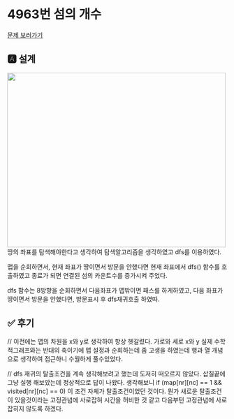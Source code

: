 # 4963번 섬의 개수
[문제 보러가기](https://www.acmicpc.net/problem/4963)

## 🅰 설계
<img src="https://user-images.githubusercontent.com/69133236/105863175-f2522380-6033-11eb-891b-e8fe91d4b9e2.jpg"  width="500" height="400">
땅의 좌표를 탐색해야한다고 생각하여 탐색알고리즘을 생각하였고 dfs를 이용하였다.

맵을 순회하면서, 현재 좌표가 땅이면서 방문을 안했다면 현재 좌표에서 dfs() 함수를 호출하였고 종료가 되면 연결된 섬의 카운트수를 증가시켜 주었다.


dfs 함수는 8방향을 순회하면서 다음좌표가 맵밖이면 패스를 하게하였고,
다음 좌표가 땅이면서 방문을 안했다면, 방문표시 후 dfs재귀호출 하였따.


## ✅ 후기
// 이전에는 맵의 차원을 x와 y로 생각하여 항상 헷갈렸다. 가로와 세로 x와 y 실제 수학적그래프와는 반대의 축이기에 맵 설정과 순회하는데 좀 고생을 하였는데 행과 열 개념으로 생각하여 접근하니 수월하게 풀수있었다.

// dfs 재귀의 탈출조건을 계속 생각해보려고 했는데 도저히 떠오르지 않았다. 삽질끝에 그냥 실행 해보았는데 정상적으로 답이 나왔다. 생각해보니 if (map[nr][nc] == 1 && visited[nr][nc] == 0) 이 조건 자체가 탈출조건이었던 것이다.
뭔가 새로운 탈출조건이 있을것이라는 고정관념에 사로잡혀 시간을 허비한 것 같고 다음부턴 고정관념에 사로잡히지 않도록 하겠다.